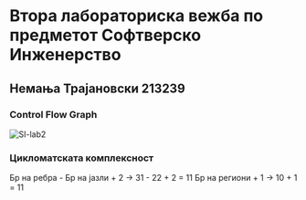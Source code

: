 # Втора лабораториска вежба по предметот Софтверско Инженерство
## Немања Трајановски 213239
### Control Flow Graph

![SI-lab2](https://github.com/nemanjaTra/SI_2023_lab2_213239/assets/127133275/7526c716-268e-43a3-8cff-4679e005a516)

### Цикломатската комплексност
  Бр на ребра - Бр на јазли + 2 -> 31 - 22 + 2 = 11
  Бр на региони + 1 ->  10 + 1 = 11  
